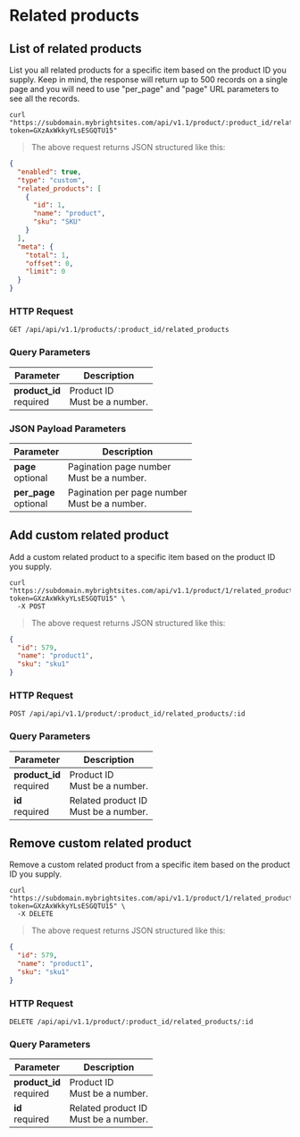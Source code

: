 #  Related products

## List of related products

List you all related products for a specific item based on the product ID you supply.
Keep in mind, the response will return up to 500 records on a single page and you will need to use "per_page" and "page" URL parameters to see all the records.

```shell
curl "https://subdomain.mybrightsites.com/api/v1.1/product/:product_id/related_products?token=GXzAxWkkyYLsESGQTU15"
```

> The above request returns JSON structured like this:

```json
{
  "enabled": true,
  "type": "custom",
  "related_products": [
    {
      "id": 1,
      "name": "product",
      "sku": "SKU"
    }
  ],
  "meta": {
    "total": 1,
    "offset": 0,
    "limit": 0
  }
}
```

### HTTP Request

`GET /api/api/v1.1/products/:product_id/related_products`

### Query Parameters

Parameter | Description
--------- | -----------
<div><strong>product_id </strong></div><div> required </div> | <div>Product ID</div><div> Must be a number. </div>


### JSON Payload Parameters

Parameter | Description
--------- | -----------
<div><strong>page </strong></div><div> optional </div> | <div>Pagination page number</div><div> Must be a number. </div>
<div><strong>per_page </strong></div><div> optional </div> | <div>Pagination per page number</div><div> Must be a number. </div>


## Add custom related product

Add a custom related product to a specific item based on the product ID you supply.

```shell
curl "https://subdomain.mybrightsites.com/api/v1.1/product/1/related_products/579?token=GXzAxWkkyYLsESGQTU15" \
  -X POST
```

> The above request returns JSON structured like this:

```json
{
  "id": 579,
  "name": "product1",
  "sku": "sku1"
}
```

### HTTP Request

`POST /api/api/v1.1/product/:product_id/related_products/:id`

### Query Parameters

Parameter | Description
--------- | -----------
<div><strong>product_id </strong></div><div> required </div> | <div>Product ID</div><div> Must be a number. </div>
<div><strong>id </strong></div><div> required </div> | <div>Related product ID</div><div> Must be a number. </div>


## Remove custom related product

Remove a custom related product from a specific item based on the product ID you supply.

```shell
curl "https://subdomain.mybrightsites.com/api/v1.1/product/1/related_products/579?token=GXzAxWkkyYLsESGQTU15" \
  -X DELETE
```

> The above request returns JSON structured like this:

```json
{
  "id": 579,
  "name": "product1",
  "sku": "sku1"
}
```

### HTTP Request

`DELETE /api/api/v1.1/product/:product_id/related_products/:id`

### Query Parameters

Parameter | Description
--------- | -----------
<div><strong>product_id </strong></div><div> required </div> | <div>Product ID</div><div> Must be a number. </div>
<div><strong>id </strong></div><div> required </div> | <div>Related product ID</div><div> Must be a number. </div>

